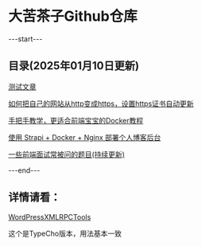 # 大苦茶子Github仓库

---start---
## 目录(2025年01月10日更新)
[测试文章](https://tc.xukucha.cn/index.php/p/2025-01-10-test.html)

[如何把自己的网站从http变成https，设置https证书自动更新](https://tc.xukucha.cn/index.php/p/2025-01-03-http-to-https.html)

[手把手教学，更适合前端宝宝的Docker教程](https://tc.xukucha.cn/index.php/p/2024-12-22-docker-tutorial.html)

[使用 Strapi + Docker + Nginx 部署个人博客后台](https://tc.xukucha.cn/index.php/p/2024-12-19-strapi-docker-nginx-blog.html)

[一些前端面试常被问的题目(持续更新)](https://tc.xukucha.cn/index.php/p/2024-07-22-frontend-interview-questions.html)

---end---





## 详情请看：

[WordPressXMLRPCTools](https://github.com/dakuchazi/WordPressXMLRPCTools)

这个是TypeCho版本，用法基本一致
